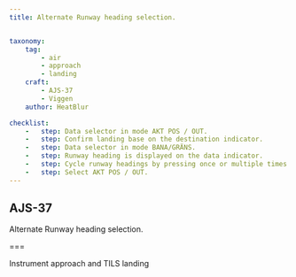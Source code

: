 ```yaml
---
title: Alternate Runway heading selection.


taxonomy:
    tag:
        - air
        - approach
        - landing
    craft:
        - AJS-37
        - Viggen
    author: HeatBlur

checklist:
    -   step: Data selector in mode AKT POS / OUT. 
    -   step: Confirm landing base on the destination indicator. 
    -   step: Data selector in mode BANA/GRÄNS. 
    -   step: Runway heading is displayed on the data indicator. 
    -   step: Cycle runway headings by pressing once or multiple times until the desired runway heading is displayed. 
    -   step: Select AKT POS / OUT.
---
```


## AJS-37 
Alternate Runway heading selection.

===

Instrument approach and TILS landing 
